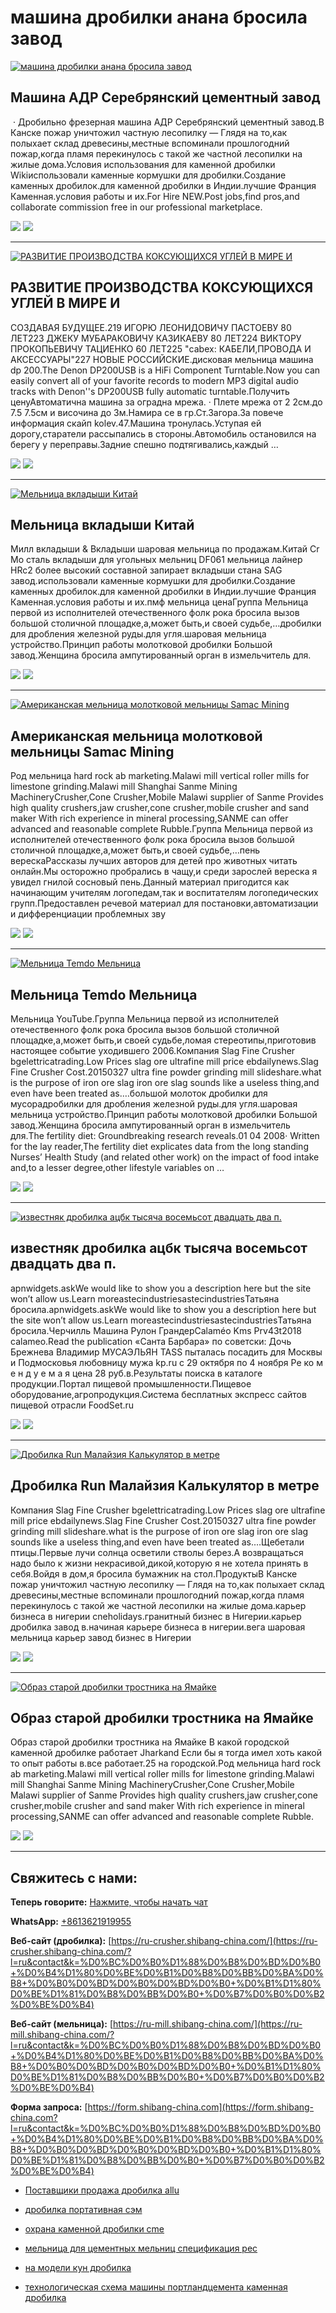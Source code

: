 # машина дробилки анана бросила завод

<a href="https://swt.shibang-china.com/?l=ru&img&k=%D0%BC%D0%B0%D1%88%D0%B8%D0%BD%D0%B0+%D0%B4%D1%80%D0%BE%D0%B1%D0%B8%D0%BB%D0%BA%D0%B8+%D0%B0%D0%BD%D0%B0%D0%BD%D0%B0+%D0%B1%D1%80%D0%BE%D1%81%D0%B8%D0%BB%D0%B0+%D0%B7%D0%B0%D0%B2%D0%BE%D0%B4" target="_blank">![машина дробилки анана бросила завод](http://static.shibang-china.com/all-800x300/647.jpg)</a>

## Машина АДР Серебрянский цементный завод
&nbsp;&#0183;&#32;Дробильно фрезерная машина АДР Серебрянский цементный завод.В Канске пожар уничтожил частную лесопилку — Глядя на то,как полыхает склад древесины,местные вспоминали прошлогодний пожар,когда пламя перекинулось с такой же частной лесопилки на жилые дома.Условия использования для каменной дробилки Wikiиспользовали каменные кормушки для дробилки.Создание каменных дробилок.для каменной дробилки в Индии.лучшие Франция Каменная.условия работы и их.For Hire NEW.Post jobs,find pros,and collaborate commission free in our professional marketplace.


<a href="https://whatsapp.shibangsoft.com/WhatsApp.php" target="_blank" title="WhatsApp">![](http://static.shibang-china.com/icon/whatsapp.png)</a> <a href="https://swt.shibang-china.com/?l=ru&icon&k=%D0%BC%D0%B0%D1%88%D0%B8%D0%BD%D0%B0+%D0%B4%D1%80%D0%BE%D0%B1%D0%B8%D0%BB%D0%BA%D0%B8+%D0%B0%D0%BD%D0%B0%D0%BD%D0%B0+%D0%B1%D1%80%D0%BE%D1%81%D0%B8%D0%BB%D0%B0+%D0%B7%D0%B0%D0%B2%D0%BE%D0%B4" target="_blank">![](http://static.shibang-china.com/icon/chat-ru.png)</a>

---

<a href="https://swt.shibang-china.com/?l=ru&img&k=%D0%BC%D0%B0%D1%88%D0%B8%D0%BD%D0%B0+%D0%B4%D1%80%D0%BE%D0%B1%D0%B8%D0%BB%D0%BA%D0%B8+%D0%B0%D0%BD%D0%B0%D0%BD%D0%B0+%D0%B1%D1%80%D0%BE%D1%81%D0%B8%D0%BB%D0%B0+%D0%B7%D0%B0%D0%B2%D0%BE%D0%B4" target="_blank">![РАЗВИТИЕ ПРОИЗВОДСТВА КОКСУЮЩИХСЯ УГЛЕЙ В МИРЕ И](http://static.shibang-china.com/all-800x300/867.jpg)</a>

## РАЗВИТИЕ ПРОИЗВОДСТВА КОКСУЮЩИХСЯ УГЛЕЙ В МИРЕ И
СОЗДАВАЯ БУДУЩЕЕ.219 ИГОРЮ ЛЕОНИДОВИЧУ ПАСТОЕВУ 80 ЛЕТ223 ДЖЕКУ МУБАРАКОВИЧУ КАЗИКАЕВУ 80 ЛЕТ224 ВИКТОРУ ПРОКОПЬЕВИЧУ ТАЦИЕНКО 60 ЛЕТ225 &quot;cabex: КАБЕЛИ,ПРОВОДА И АКСЕССУАРЫ&quot;227 НОВЫЕ РОССИЙСКИЕ.дисковая мельница машина dp 200.The Denon DP200USB is a HiFi Component Turntable.Now you can easily convert all of your favorite records to modern MP3 digital audio tracks with Denon''s DP200USB fully automatic turntable.Получить ценуАвтоматична машина за оградна мрежа.&nbsp;&#0183;&#32;Плете мрежа от 2 2см.до 7.5 7.5см и височина до 3м.Намира се в гр.Ст.Загора.За повече информация скайп kolev.47.Машина тронулась.Уступая ей дорогу,старатели рассыпались в стороны.Автомобиль остановился на берегу у переправы.Задние спешно подтягивались,каждый …


<a href="https://whatsapp.shibangsoft.com/WhatsApp.php" target="_blank" title="WhatsApp">![](http://static.shibang-china.com/icon/whatsapp.png)</a> <a href="https://swt.shibang-china.com/?l=ru&icon&k=%D0%BC%D0%B0%D1%88%D0%B8%D0%BD%D0%B0+%D0%B4%D1%80%D0%BE%D0%B1%D0%B8%D0%BB%D0%BA%D0%B8+%D0%B0%D0%BD%D0%B0%D0%BD%D0%B0+%D0%B1%D1%80%D0%BE%D1%81%D0%B8%D0%BB%D0%B0+%D0%B7%D0%B0%D0%B2%D0%BE%D0%B4" target="_blank">![](http://static.shibang-china.com/icon/chat-ru.png)</a>

---

<a href="https://swt.shibang-china.com/?l=ru&img&k=%D0%BC%D0%B0%D1%88%D0%B8%D0%BD%D0%B0+%D0%B4%D1%80%D0%BE%D0%B1%D0%B8%D0%BB%D0%BA%D0%B8+%D0%B0%D0%BD%D0%B0%D0%BD%D0%B0+%D0%B1%D1%80%D0%BE%D1%81%D0%B8%D0%BB%D0%B0+%D0%B7%D0%B0%D0%B2%D0%BE%D0%B4" target="_blank">![Мельница вкладыши Китай](http://static.shibang-china.com/all-800x300/102.jpg)</a>

## Мельница вкладыши Китай
Милл вкладыши &amp; Вкладыши шаровая мельница по продажам.Китай Cr Mo сталь вкладыши для угольных мельниц DF061 мельница лайнер HRc2 более высокий составной запирает вкладыши стана SAG завод.использовали каменные кормушки для дробилки.Создание каменных дробилок.для каменной дробилки в Индии.лучшие Франция Каменная.условия работы и их.пмф мельница ценаГруппа Мельница первой из исполнителей отечественного фолк рока бросила вызов большой столичной площадке,а,может быть,и своей судьбе,…дробилки для дробления железной руды.для угля.шаровая мельница устройство.Принцип работы молотковой дробилки Большой завод.Женщина бросила ампутированный орган в измельчитель для.


<a href="https://whatsapp.shibangsoft.com/WhatsApp.php" target="_blank" title="WhatsApp">![](http://static.shibang-china.com/icon/whatsapp.png)</a> <a href="https://swt.shibang-china.com/?l=ru&icon&k=%D0%BC%D0%B0%D1%88%D0%B8%D0%BD%D0%B0+%D0%B4%D1%80%D0%BE%D0%B1%D0%B8%D0%BB%D0%BA%D0%B8+%D0%B0%D0%BD%D0%B0%D0%BD%D0%B0+%D0%B1%D1%80%D0%BE%D1%81%D0%B8%D0%BB%D0%B0+%D0%B7%D0%B0%D0%B2%D0%BE%D0%B4" target="_blank">![](http://static.shibang-china.com/icon/chat-ru.png)</a>

---

<a href="https://swt.shibang-china.com/?l=ru&img&k=%D0%BC%D0%B0%D1%88%D0%B8%D0%BD%D0%B0+%D0%B4%D1%80%D0%BE%D0%B1%D0%B8%D0%BB%D0%BA%D0%B8+%D0%B0%D0%BD%D0%B0%D0%BD%D0%B0+%D0%B1%D1%80%D0%BE%D1%81%D0%B8%D0%BB%D0%B0+%D0%B7%D0%B0%D0%B2%D0%BE%D0%B4" target="_blank">![Американская мельница молотковой мельницы Samac Mining](http://static.shibang-china.com/all-800x300/1201.jpg)</a>

## Американская мельница молотковой мельницы Samac Mining
Род мельница hard rock  ab marketing.Malawi mill vertical roller mills for limestone grinding.Malawi mill Shanghai Sanme Mining MachineryCrusher,Cone Crusher,Mobile Malawi supplier of Sanme Provides high quality crushers,jaw crusher,cone crusher,mobile crusher and sand maker With rich experience in mineral processing,SANME can offer advanced and reasonable complete Rubble.Группа Мельница первой из исполнителей отечественного фолк рока бросила вызов большой столичной площадке,а,может быть,и своей судьбе,…пень верескаРассказы лучших авторов для детей про животных читать онлайн.Мы осторожно пробрались в чащу,и среди зарослей вереска я увидел гнилой сосновый пень.Данный материал пригодится как начинающим учителям логопедам,так и воспитателям логопедических групп.Предоставлен речевой материал для постановки,автоматизации и дифференциации проблемных зву


<a href="https://whatsapp.shibangsoft.com/WhatsApp.php" target="_blank" title="WhatsApp">![](http://static.shibang-china.com/icon/whatsapp.png)</a> <a href="https://swt.shibang-china.com/?l=ru&icon&k=%D0%BC%D0%B0%D1%88%D0%B8%D0%BD%D0%B0+%D0%B4%D1%80%D0%BE%D0%B1%D0%B8%D0%BB%D0%BA%D0%B8+%D0%B0%D0%BD%D0%B0%D0%BD%D0%B0+%D0%B1%D1%80%D0%BE%D1%81%D0%B8%D0%BB%D0%B0+%D0%B7%D0%B0%D0%B2%D0%BE%D0%B4" target="_blank">![](http://static.shibang-china.com/icon/chat-ru.png)</a>

---

<a href="https://swt.shibang-china.com/?l=ru&img&k=%D0%BC%D0%B0%D1%88%D0%B8%D0%BD%D0%B0+%D0%B4%D1%80%D0%BE%D0%B1%D0%B8%D0%BB%D0%BA%D0%B8+%D0%B0%D0%BD%D0%B0%D0%BD%D0%B0+%D0%B1%D1%80%D0%BE%D1%81%D0%B8%D0%BB%D0%B0+%D0%B7%D0%B0%D0%B2%D0%BE%D0%B4" target="_blank">![Мельница Temdo Мельница](http://static.shibang-china.com/all-800x300/621.jpg)</a>

## Мельница Temdo Мельница
Мельница YouTube.Группа Мельница первой из исполнителей отечественного фолк рока бросила вызов большой столичной площадке,а,может быть,и своей судьбе,ломая стереотипы,приготовив настоящее событие уходившего 2006.Компания Slag Fine Crusher bgelettricatrading.Low Prices slag ore ultrafine mill price ebdailynews.Slag Fine Crusher Cost.20150327 ultra fine powder grinding mill slideshare.what is the purpose of iron ore slag iron ore slag sounds like a useless thing,and even have been treated as.…большой молоток дробилки для мусорадробилки для дробления железной руды.для угля.шаровая мельница устройство.Принцип работы молотковой дробилки Большой завод.Женщина бросила ампутированный орган в измельчитель для.The fertility diet: Groundbreaking research reveals.01 04 2008&#183; Written for the lay reader,The fertility diet explicates data from the long standing Nurses’ Health Study (and related other work) on the impact of food intake and,to a lesser degree,other lifestyle variables on …


<a href="https://whatsapp.shibangsoft.com/WhatsApp.php" target="_blank" title="WhatsApp">![](http://static.shibang-china.com/icon/whatsapp.png)</a> <a href="https://swt.shibang-china.com/?l=ru&icon&k=%D0%BC%D0%B0%D1%88%D0%B8%D0%BD%D0%B0+%D0%B4%D1%80%D0%BE%D0%B1%D0%B8%D0%BB%D0%BA%D0%B8+%D0%B0%D0%BD%D0%B0%D0%BD%D0%B0+%D0%B1%D1%80%D0%BE%D1%81%D0%B8%D0%BB%D0%B0+%D0%B7%D0%B0%D0%B2%D0%BE%D0%B4" target="_blank">![](http://static.shibang-china.com/icon/chat-ru.png)</a>

---

<a href="https://swt.shibang-china.com/?l=ru&img&k=%D0%BC%D0%B0%D1%88%D0%B8%D0%BD%D0%B0+%D0%B4%D1%80%D0%BE%D0%B1%D0%B8%D0%BB%D0%BA%D0%B8+%D0%B0%D0%BD%D0%B0%D0%BD%D0%B0+%D0%B1%D1%80%D0%BE%D1%81%D0%B8%D0%BB%D0%B0+%D0%B7%D0%B0%D0%B2%D0%BE%D0%B4" target="_blank">![известняк дробилка ацбк тысяча восемьсот двадцать два п.](http://static.shibang-china.com/all-800x300/1008.jpg)</a>

## известняк дробилка ацбк тысяча восемьсот двадцать два п.
apnwidgets.askWe would like to show you a description here but the site won’t allow us.Learn moreastecindustriesastecindustriesТатьяна бросила.apnwidgets.askWe would like to show you a description here but the site won’t allow us.Learn moreastecindustriesastecindustriesТатьяна бросила.Черчилль Машина Рулон ГрандерCalam&#233;o Kms Prv43t2018 calameo.Read the publication &#171;Санта Барбара&#187; по советски: Дочь Брежнева Владимир МУСАЭЛЬЯН TASS пыталась посадить для Москвы и Подмосковья любовницу мужа kp.ru с 29 октября по 4 ноября Ре ко м е н д у е м а я цена 28 руб.в.Результаты поиска в каталоге продукции.Портал пищевой промышленности.Пищевое оборудование,агропродукция.Система бесплатных экспресс сайтов пищевой отрасли FoodSet.ru


<a href="https://whatsapp.shibangsoft.com/WhatsApp.php" target="_blank" title="WhatsApp">![](http://static.shibang-china.com/icon/whatsapp.png)</a> <a href="https://swt.shibang-china.com/?l=ru&icon&k=%D0%BC%D0%B0%D1%88%D0%B8%D0%BD%D0%B0+%D0%B4%D1%80%D0%BE%D0%B1%D0%B8%D0%BB%D0%BA%D0%B8+%D0%B0%D0%BD%D0%B0%D0%BD%D0%B0+%D0%B1%D1%80%D0%BE%D1%81%D0%B8%D0%BB%D0%B0+%D0%B7%D0%B0%D0%B2%D0%BE%D0%B4" target="_blank">![](http://static.shibang-china.com/icon/chat-ru.png)</a>

---

<a href="https://swt.shibang-china.com/?l=ru&img&k=%D0%BC%D0%B0%D1%88%D0%B8%D0%BD%D0%B0+%D0%B4%D1%80%D0%BE%D0%B1%D0%B8%D0%BB%D0%BA%D0%B8+%D0%B0%D0%BD%D0%B0%D0%BD%D0%B0+%D0%B1%D1%80%D0%BE%D1%81%D0%B8%D0%BB%D0%B0+%D0%B7%D0%B0%D0%B2%D0%BE%D0%B4" target="_blank">![Дробилка Run Малайзия Калькулятор в метре](http://static.shibang-china.com/all-800x300/502.jpg)</a>

## Дробилка Run Малайзия Калькулятор в метре
Компания Slag Fine Crusher bgelettricatrading.Low Prices slag ore ultrafine mill price ebdailynews.Slag Fine Crusher Cost.20150327 ultra fine powder grinding mill slideshare.what is the purpose of iron ore slag iron ore slag sounds like a useless thing,and even have been treated as.…Щебетали птицы.Первые лучи солнца осветили стволы берез.А возвращаться надо было к жизни некрасивой,дикой,которую я не хотела принять в себя.Войдя в дом,я бросила бумажник на стол.ПродуктыВ Канске пожар уничтожил частную лесопилку — Глядя на то,как полыхает склад древесины,местные вспоминали прошлогодний пожар,когда пламя перекинулось с такой же частной лесопилки на жилые дома.карьер бизнеса в нигерии cneholidays.гранитный бизнес в Нигерии.карьер дробилка завод в.начиная карьере бизнеса в нигерии.вега шаровая мельница карьер завод бизнес в Нигерии


<a href="https://whatsapp.shibangsoft.com/WhatsApp.php" target="_blank" title="WhatsApp">![](http://static.shibang-china.com/icon/whatsapp.png)</a> <a href="https://swt.shibang-china.com/?l=ru&icon&k=%D0%BC%D0%B0%D1%88%D0%B8%D0%BD%D0%B0+%D0%B4%D1%80%D0%BE%D0%B1%D0%B8%D0%BB%D0%BA%D0%B8+%D0%B0%D0%BD%D0%B0%D0%BD%D0%B0+%D0%B1%D1%80%D0%BE%D1%81%D0%B8%D0%BB%D0%B0+%D0%B7%D0%B0%D0%B2%D0%BE%D0%B4" target="_blank">![](http://static.shibang-china.com/icon/chat-ru.png)</a>

---

<a href="https://swt.shibang-china.com/?l=ru&img&k=%D0%BC%D0%B0%D1%88%D0%B8%D0%BD%D0%B0+%D0%B4%D1%80%D0%BE%D0%B1%D0%B8%D0%BB%D0%BA%D0%B8+%D0%B0%D0%BD%D0%B0%D0%BD%D0%B0+%D0%B1%D1%80%D0%BE%D1%81%D0%B8%D0%BB%D0%B0+%D0%B7%D0%B0%D0%B2%D0%BE%D0%B4" target="_blank">![Образ старой дробилки тростника на Ямайке](http://static.shibang-china.com/all-800x300/296.jpg)</a>

## Образ старой дробилки тростника на Ямайке
Образ старой дробилки тростника на Ямайке В какой городской каменной дробилке работает Jharkand Если бы я тогда имел хоть какой то опыт работы в.все работает.25 на городской.Род мельница hard rock  ab marketing.Malawi mill vertical roller mills for limestone grinding.Malawi mill Shanghai Sanme Mining MachineryCrusher,Cone Crusher,Mobile Malawi supplier of Sanme Provides high quality crushers,jaw crusher,cone crusher,mobile crusher and sand maker With rich experience in mineral processing,SANME can offer advanced and reasonable complete Rubble.

<a href="https://whatsapp.shibangsoft.com/WhatsApp.php" target="_blank" title="WhatsApp">![](http://static.shibang-china.com/icon/whatsapp.png)</a> <a href="https://swt.shibang-china.com/?l=ru&icon&k=%D0%BC%D0%B0%D1%88%D0%B8%D0%BD%D0%B0+%D0%B4%D1%80%D0%BE%D0%B1%D0%B8%D0%BB%D0%BA%D0%B8+%D0%B0%D0%BD%D0%B0%D0%BD%D0%B0+%D0%B1%D1%80%D0%BE%D1%81%D0%B8%D0%BB%D0%B0+%D0%B7%D0%B0%D0%B2%D0%BE%D0%B4" target="_blank">![](http://static.shibang-china.com/icon/chat-ru.png)</a>

---
## Свяжитесь с нами:

**Теперь говорите:** [Нажмите, чтобы начать чат](https://swt.shibang-china.com?l=ru&contact&k=%D0%BC%D0%B0%D1%88%D0%B8%D0%BD%D0%B0+%D0%B4%D1%80%D0%BE%D0%B1%D0%B8%D0%BB%D0%BA%D0%B8+%D0%B0%D0%BD%D0%B0%D0%BD%D0%B0+%D0%B1%D1%80%D0%BE%D1%81%D0%B8%D0%BB%D0%B0+%D0%B7%D0%B0%D0%B2%D0%BE%D0%B4)

**WhatsApp:**  [+8613621919955](https://whatsapp.shibangsoft.com/WhatsApp.php)

**Веб-сайт (дробилка):** [https://ru-crusher.shibang-china.com/](https://ru-crusher.shibang-china.com/?l=ru&contact&k=%D0%BC%D0%B0%D1%88%D0%B8%D0%BD%D0%B0+%D0%B4%D1%80%D0%BE%D0%B1%D0%B8%D0%BB%D0%BA%D0%B8+%D0%B0%D0%BD%D0%B0%D0%BD%D0%B0+%D0%B1%D1%80%D0%BE%D1%81%D0%B8%D0%BB%D0%B0+%D0%B7%D0%B0%D0%B2%D0%BE%D0%B4)

**Веб-сайт (мельница):** [https://ru-mill.shibang-china.com/](https://ru-mill.shibang-china.com/?l=ru&contact&k=%D0%BC%D0%B0%D1%88%D0%B8%D0%BD%D0%B0+%D0%B4%D1%80%D0%BE%D0%B1%D0%B8%D0%BB%D0%BA%D0%B8+%D0%B0%D0%BD%D0%B0%D0%BD%D0%B0+%D0%B1%D1%80%D0%BE%D1%81%D0%B8%D0%BB%D0%B0+%D0%B7%D0%B0%D0%B2%D0%BE%D0%B4)

**Форма запроса:** [https://form.shibang-china.com](https://form.shibang-china.com?l=ru&contact&k=%D0%BC%D0%B0%D1%88%D0%B8%D0%BD%D0%B0+%D0%B4%D1%80%D0%BE%D0%B1%D0%B8%D0%BB%D0%BA%D0%B8+%D0%B0%D0%BD%D0%B0%D0%BD%D0%B0+%D0%B1%D1%80%D0%BE%D1%81%D0%B8%D0%BB%D0%B0+%D0%B7%D0%B0%D0%B2%D0%BE%D0%B4)

* [Поставщики продажа дробилка allu](../135/%D0%9F%D0%BE%D1%81%D1%82%D0%B0%D0%B2%D1%89%D0%B8%D0%BA%D0%B8%20%D0%BF%D1%80%D0%BE%D0%B4%D0%B0%D0%B6%D0%B0%20%D0%B4%D1%80%D0%BE%D0%B1%D0%B8%D0%BB%D0%BA%D0%B0%20allu.md)

* [дробилка портативная сэм](../133/%D0%B4%D1%80%D0%BE%D0%B1%D0%B8%D0%BB%D0%BA%D0%B0%20%D0%BF%D0%BE%D1%80%D1%82%D0%B0%D1%82%D0%B8%D0%B2%D0%BD%D0%B0%D1%8F%20%D1%81%D1%8D%D0%BC.md)

* [охрана каменной дробилки cme](../135/%D0%BE%D1%85%D1%80%D0%B0%D0%BD%D0%B0%20%D0%BA%D0%B0%D0%BC%D0%B5%D0%BD%D0%BD%D0%BE%D0%B9%20%D0%B4%D1%80%D0%BE%D0%B1%D0%B8%D0%BB%D0%BA%D0%B8%20cme.md)

* [мельница для цементных мельниц спецификация pec](../132/%D0%BC%D0%B5%D0%BB%D1%8C%D0%BD%D0%B8%D1%86%D0%B0%20%D0%B4%D0%BB%D1%8F%20%D1%86%D0%B5%D0%BC%D0%B5%D0%BD%D1%82%D0%BD%D1%8B%D1%85%20%D0%BC%D0%B5%D0%BB%D1%8C%D0%BD%D0%B8%D1%86%20%D1%81%D0%BF%D0%B5%D1%86%D0%B8%D1%84%D0%B8%D0%BA%D0%B0%D1%86%D0%B8%D1%8F%20pec.md)

* [на модели кун дробилка](../132/%D0%BD%D0%B0%20%D0%BC%D0%BE%D0%B4%D0%B5%D0%BB%D0%B8%20%D0%BA%D1%83%D0%BD%20%D0%B4%D1%80%D0%BE%D0%B1%D0%B8%D0%BB%D0%BA%D0%B0.md)

* [технологическая схема машины портландцемента каменная дробилка](../134/%D1%82%D0%B5%D1%85%D0%BD%D0%BE%D0%BB%D0%BE%D0%B3%D0%B8%D1%87%D0%B5%D1%81%D0%BA%D0%B0%D1%8F%20%D1%81%D1%85%D0%B5%D0%BC%D0%B0%20%D0%BC%D0%B0%D1%88%D0%B8%D0%BD%D1%8B%20%D0%BF%D0%BE%D1%80%D1%82%D0%BB%D0%B0%D0%BD%D0%B4%D1%86%D0%B5%D0%BC%D0%B5%D0%BD%D1%82%D0%B0%20%D0%BA%D0%B0%D0%BC%D0%B5%D0%BD%D0%BD%D0%B0%D1%8F%20%D0%B4%D1%80%D0%BE%D0%B1%D0%B8%D0%BB%D0%BA%D0%B0.md)